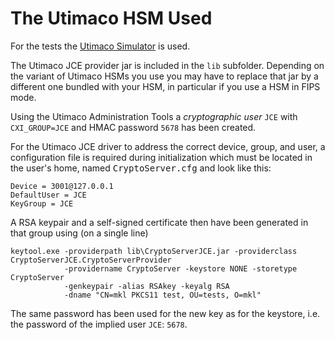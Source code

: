 # The Utimaco HSM Used

For the tests the [Utimaco Simulator](https://hsm.utimaco.com/products-hardware-security-modules/hsm-simulators/securityserver-simulator/) is used.

The Utimaco JCE provider jar is included in the `lib` subfolder. Depending on the variant of Utimaco HSMs you use you may have to replace that jar by a different one bundled with your HSM, in particular if you use a HSM in FIPS mode.

Using the Utimaco Administration Tools a _cryptographic user_ `JCE` with `CXI_GROUP=JCE` and HMAC password `5678` has been created.

For the Utimaco JCE driver to address the correct device, group, and user, a configuration file is required during initialization which must be located in the user's home, named <tt>CryptoServer.cfg</tt> and look like this:

    Device = 3001@127.0.0.1
    DefaultUser = JCE
    KeyGroup = JCE

A RSA keypair and a self-signed certificate then have been generated in that group using (on a single line)

    keytool.exe -providerpath lib\CryptoServerJCE.jar -providerclass CryptoServerJCE.CryptoServerProvider
                -providername CryptoServer -keystore NONE -storetype CryptoServer
                -genkeypair -alias RSAkey -keyalg RSA
                -dname "CN=mkl PKCS11 test, OU=tests, O=mkl"

The same password has been used for the new key as for the keystore, i.e. the password of the implied user `JCE`: `5678`.